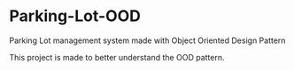 # Parking-Lot-OOD
Parking Lot management system made with Object Oriented Design Pattern

This project is made to better understand the OOD pattern.
